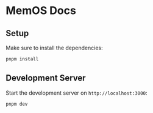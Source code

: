 # MemOS Docs 


## Setup

Make sure to install the dependencies:

```bash
pnpm install
```

## Development Server

Start the development server on `http://localhost:3000`:

```bash
pnpm dev
```
